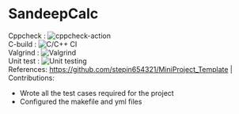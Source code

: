 # SandeepCalc
Cppcheck : ![cppcheck-action](https://github.com/99002765/SandeepCalc/workflows/cppcheck-action/badge.svg)  
C-build : ![C/C++ CI](https://github.com/99002765/SandeepCalc/workflows/C/C++%20CI/badge.svg)  
Valgrind : ![Valgrind](https://github.com/99002765/SandeepCalc/workflows/Valgrind/badge.svg)  
Unit test : ![Unit testing](https://github.com/99002765/SandeepCalc/workflows/Unit%20testing/badge.svg?branch=main)  
References:
https://github.com/stepin654321/MiniProject_Template |
Contributions:
 - Wrote all the test cases required for the project
 - Configured the makefile and yml files
